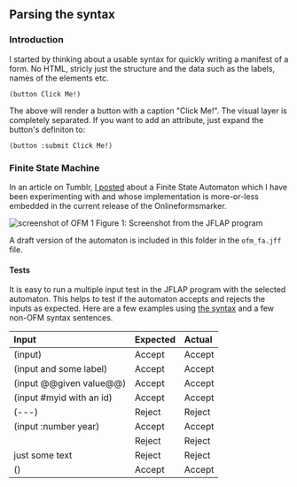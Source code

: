 ## Parsing the syntax

### Introduction

I started by thinking about a usable syntax for quickly writing a manifest of
a form. No HTML, stricly just the structure and the data such as the labels, 
names of the elements etc.

````
(button Click Me!)
````

The above will render a button with a caption "Click Me!". The visual layer is
completely separated. If you want to add an attribute, just expand the button's
definiton to:

````
(button :submit Click Me!)
````

### Finite State Machine

In an article on Tumblr, [I posted](http://foundryof01.tumblr.com/post/90847847098/updated-finite-state-automaton-for-a-online-forms) about a Finite State Automaton which I have been experimenting with and whose implementation is more-or-less embedded in the current release of the Onlineformsmarker. 

![screenshot of OFM 1](https://38.media.tumblr.com/147d391b14ef72d1fbec1c26e8b542f4/tumblr_n88rj74BFx1sj6br7o1_500.png "Screenshot from the JFLAP program")
Figure 1: Screenshot from the JFLAP program

A draft version of the automaton is included in this folder in the `ofm_fa.jff` file.

#### Tests

It is easy to run a multiple input test in the JFLAP program with the selected automaton. This helps to test if the automaton accepts and rejects the inputs as expected. Here are a few examples using [the syntax](syntax.md) and a few non-OFM syntax sentences.

|       Input              |       Expected        |      Actual       |
|:-------------------------|:----------------------|:------------------|
| (input)                  | Accept                | Accept            |
| (input and some label)   | Accept                | Accept            |
| (input @@given value@@)  | Accept                | Accept            |
| (input #myid with an id) | Accept                | Accept            |
| (---)                    | Reject                | Reject            |
| (input :number year)     | Accept                | Accept            |
|                          | Reject                | Reject            |
| just some text           | Reject                | Reject            |
| ()                       | Accept                | Accept            |

